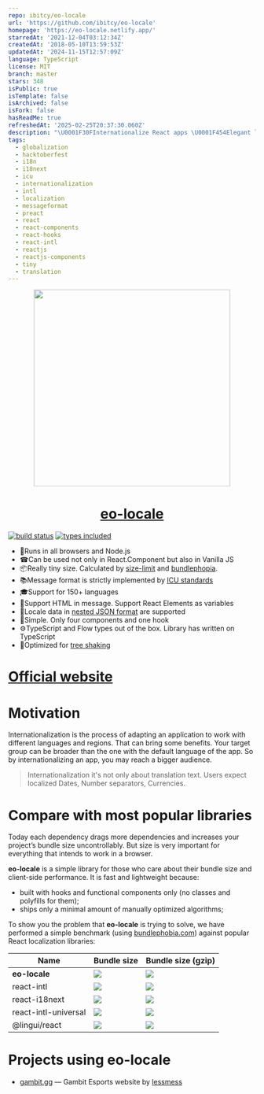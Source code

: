 ```yaml
---
repo: ibitcy/eo-locale
url: 'https://github.com/ibitcy/eo-locale'
homepage: 'https://eo-locale.netlify.app/'
starredAt: '2021-12-04T03:12:34Z'
createdAt: '2018-05-10T13:59:53Z'
updatedAt: '2024-11-15T12:57:09Z'
language: TypeScript
license: MIT
branch: master
stars: 348
isPublic: true
isTemplate: false
isArchived: false
isFork: false
hasReadMe: true
refreshedAt: '2025-02-25T20:37:30.060Z'
description: "\U0001F30FInternationalize React apps \U0001F454Elegant lightweight library based on Internationalization API"
tags:
  - globalization
  - hacktoberfest
  - i18n
  - i18next
  - icu
  - internationalization
  - intl
  - localization
  - messageformat
  - preact
  - react
  - react-components
  - react-hooks
  - react-intl
  - reactjs
  - reactjs-components
  - tiny
  - translation
---
```


<div align="center">
  <a href="https://eo-locale.netlify.app/">
    <img src="assets/hello.png" width="400" />
  </a>
</div>

<div align="center">
  <a href="https://eo-locale.netlify.app/">
    <h1>eo-locale</h1>
  </a>
</div>

[![build status](https://badgen.net/travis/ibitcy/eo-locale?icon=travis)](https://travis-ci.org/ibitcy/eo-locale)
[![types included](https://badgen.net/npm/types/@eo-locale/core?icon=typescript)](https://www.npmjs.com/package/@eo-locale/core)

* 💪Runs in all browsers and Node.js
* ☎Can be used not only in React.Component but also in Vanilla JS
* 📦Really tiny size. Calculated by [size-limit](https://github.com/ai/size-limit) and [bundlephopia](https://bundlephobia.com/result?p=eo-locale@latest).
* 📚Message format is strictly implemented by [ICU standards](http://userguide.icu-project.org/formatparse/messages)
* 🎓Support for 150+ languages
* 🎉Support HTML in message. Support React Elements as variables
* 🎢Locale data in [nested JSON format](https://github.com/ibitcy/eo-locale/releases/tag/7.4.0) are supported 
* 👫Simple. Only four components and one hook
* ⚙️TypeScript and Flow types out of the box. Library has written on TypeScript
* 🎄Optimized for [tree shaking](https://webpack.js.org/guides/tree-shaking/)

# [Official website](https://eo-locale.netlify.app/)

# Motivation

Internationalization is the process of adapting an application to work with different languages and regions. That can bring some benefits. Your target group can be broader than the one with the default language of the app. So by internationalizing an app, you may reach a bigger audience.

> Internationalization it's not only about translation text. Users expect localized Dates, Number separators, Currencies.

# Compare with most popular libraries

Today each dependency drags more dependencies and increases your project’s bundle size uncontrollably. But size is very important for everything that intends to work in a browser.

**eo-locale** is a simple library for those who care about their bundle size and client-side performance. It is fast and lightweight because:

- built with hooks and functional components only (no classes and polyfills for them);
- ships only a minimal amount of manually optimized algorithms;

To show you the problem that **eo-locale** is trying to solve, we have performed a simple benchmark (using [bundlephobia.com](https://bundlephobia.com)) against popular React localization libraries:

| Name | Bundle size | Bundle size (gzip)|
| ---- | ----------- | ----------------- |
| **eo-locale** | [![](https://badgen.net/bundlephobia/min/@eo-locale/react@latest?color=6ead0a&label=)](https://bundlephobia.com/result?p=@eo-locale/react@latest) | [![](https://badgen.net/bundlephobia/minzip/@eo-locale/react@latest?color=6ead0a&label=)](https://bundlephobia.com/result?p=@eo-locale/react@latest) |
| react-intl | [![](https://badgen.net/bundlephobia/min/react-intl?color=red&label=)](https://bundlephobia.com/result?p=react-intl) | [![](https://badgen.net/bundlephobia/minzip/react-intl?color=red&label=)](https://bundlephobia.com/result?p=react-intl) |
| react-i18next | [![](https://badgen.net/bundlephobia/min/react-i18next?color=red&label=)](https://bundlephobia.com/result?p=react-i18next) | [![](https://badgen.net/bundlephobia/minzip/react-i18next?color=red&label=)](https://bundlephobia.com/result?p=react-i18next) |
| react-intl-universal | [![](https://badgen.net/bundlephobia/min/react-intl-universal?color=red&label=)](https://bundlephobia.com/result?p=react-intl-universal) | [![](https://badgen.net/bundlephobia/minzip/react-intl-universal?color=red&label=)](https://bundlephobia.com/result?p=react-intl-universal) |
| @lingui/react | [![](https://badgen.net/bundlephobia/min/@lingui/react?color=red&label=)](https://bundlephobia.com/result?p=@lingui/react) | [![](https://badgen.net/bundlephobia/minzip/@lingui/react?color=red&label=)](https://bundlephobia.com/result?p=@lingui/react) |


# Projects using eo-locale

- [gambit.gg](https://gambit.gg/) — Gambit Esports website by [lessmess](https://lessmess.agency/)
